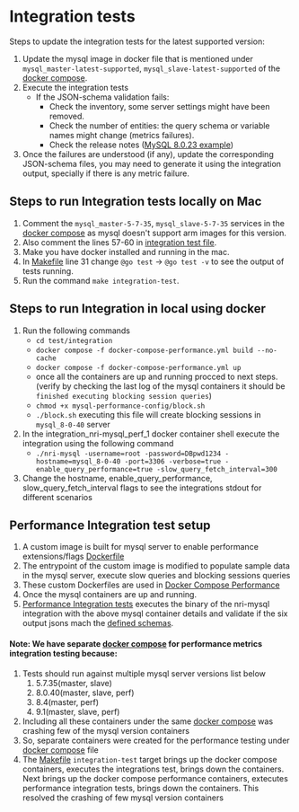 # Integration tests

Steps to update the integration tests for the latest supported version:

1. Update the mysql image in docker file that is mentioned under `mysql_master-latest-supported`, `mysql_slave-latest-supported` of the [docker compose](./docker-compose.yml).
2. Execute the integration tests
    * If the JSON-schema validation fails:
        - Check the inventory, some server settings might have been removed.
        - Check the number of entities: the query schema or variable names might change (metrics failures).
        - Check the release notes ([MySQL 8.0.23 example](https://dev.mysql.com/doc/relnotes/mysql/8.0/en/news-8-0-23.html))
3. Once the failures are understood (if any), update the corresponding JSON-schema files, you may need to generate it
   using the integration output, specially if there is any metric failure.

## Steps to run Integration tests locally on Mac

1. Comment the `mysql_master-5-7-35`, `mysql_slave-5-7-35` services in the [docker compose](./docker-compose.yml) as mysql doesn't support arm images for this version.
2. Also comment the lines 57-60 in [integration test file](./integration_test.go).
3. Make you have docker installed and running in the mac.
4. In [Makefile](../../Makefile) line 31 change `@go test` -> `@go test -v` to see the output of tests running.
4. Run the command `make integration-test`.

## Steps to run Integration in local using docker

1. Run the following commands
    - `cd test/integration`
    - `docker compose -f docker-compose-performance.yml build --no-cache`
    - `docker compose -f docker-compose-performance.yml up`
    - once all the containers are up and running procced to next steps. (verify by checking the last log of the mysql containers it should be `finished executing blocking session queries`)
    - `chmod +x mysql-performance-config/block.sh`
    - `./block.sh` executing this file will create blocking sessions in `mysql_8-0-40` server
2. In the integration_nri-mysql_perf_1 docker container shell execute the integration using the following command
    - `./nri-mysql -username=root -password=DBpwd1234 -hostname=mysql_8-0-40 -port=3306 -verbose=true -enable_query_performance=true -slow_query_fetch_interval=300`
3. Change the hostname, enable_query_performance, slow_query_fetch_interval flags to see the integrations stdout for different scenarios


## Performance Integration test setup

1. A custom image is built for mysql server to enable performance extensions/flags [Dockerfile](./mysql-performance-config/versions/8.0.40/Dockerfile)
2. The entrypoint of the custom image is modified to populate sample data in the mysql server, execute slow queries and blocking sessions queries
3. These custom Dockerfiles are used in [Docker Compose Performance](./docker-compose-performance.yml)
4. Once the mysql containers are up and running.
5. [Performance Integration tests](./performance_integration_test.go) executes the binary of the nri-mysql integration with the above mysql container details and validate if the six output jsons mach the [defined schemas](./json-schema-performance-files/).

#### Note: We have separate [docker compose](./docker-compose-performance.yml) for performance metrics integration testing because:
1. Tests should run against multiple mysql server versions list below
    1. 5.7.35(master, slave)
    2. 8.0.40(master, slave, perf)
    3. 8.4(master, perf)
    4. 9.1(master, slave, perf)
2. Including all these containers under the same [docker compose](./docker-compose.yml) was crashing few of the mysql version containers
3. So, separate containers were created for the performance testing under [docker compose](./docker-compose-performance.yml) file
4. The [Makefile](../../Makefile) `integration-test` target brings up the docker compose containers, executes the integrations test, brings down the containers. Next brings up the docker compose performance containers, extecutes performance integration tests, brings down the containers. This resolved the crashing of few mysql version containers